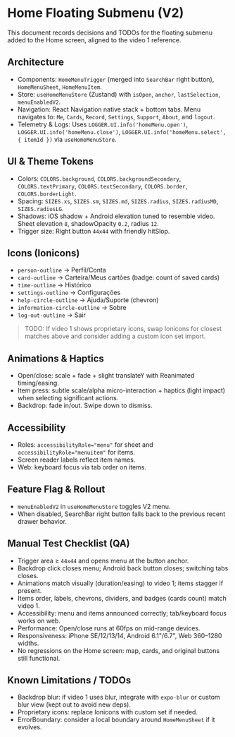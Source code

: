 # Home Floating Submenu (V2)

This document records decisions and TODOs for the floating submenu added to the Home screen, aligned to the video 1 reference.

## Architecture
- Components: `HomeMenuTrigger` (merged into `SearchBar` right button), `HomeMenuSheet`, `HomeMenuItem`.
- Store: `useHomeMenuStore` (Zustand) with `isOpen`, `anchor`, `lastSelection`, `menuEnabledV2`.
- Navigation: React Navigation native stack + bottom tabs. Menu navigates to: `Me`, `Cards`, `Record`, `Settings`, `Support`, `About`, and `logout`.
- Telemetry & Logs: Uses `LOGGER.UI.info('homeMenu.open')`, `LOGGER.UI.info('homeMenu.close')`, `LOGGER.UI.info('homeMenu.select', { itemId })` via `useHomeMenuStore`.

## UI & Theme Tokens
- Colors: `COLORS.background`, `COLORS.backgroundSecondary`, `COLORS.textPrimary`, `COLORS.textSecondary`, `COLORS.border`, `COLORS.borderLight`.
- Spacing: `SIZES.xs`, `SIZES.sm`, `SIZES.md`, `SIZES.radius`, `SIZES.radiusMD`, `SIZES.radiusLG`.
- Shadows: iOS shadow + Android elevation tuned to resemble video. Sheet elevation `8`, shadowOpacity `0.2`, radius `12`.
- Trigger size: Right button `44x44` with friendly hitSlop.

## Icons (Ionicons)
- `person-outline` → Perfil/Conta
- `card-outline` → Carteira/Meus cartões (badge: count of saved cards)
- `time-outline` → Histórico
- `settings-outline` → Configurações
- `help-circle-outline` → Ajuda/Suporte (chevron)
- `information-circle-outline` → Sobre
- `log-out-outline` → Sair

> TODO: If video 1 shows proprietary icons, swap Ionicons for closest matches above and consider adding a custom icon set import.

## Animations & Haptics
- Open/close: scale + fade + slight translateY with Reanimated timing/easing.
- Item press: subtle scale/alpha micro-interaction + haptics (light impact) when selecting significant actions.
- Backdrop: fade in/out. Swipe down to dismiss.

## Accessibility
- Roles: `accessibilityRole="menu"` for sheet and `accessibilityRole="menuitem"` for items.
- Screen reader labels reflect item names.
- Web: keyboard focus via tab order on items.

## Feature Flag & Rollout
- `menuEnabledV2` in `useHomeMenuStore` toggles V2 menu.
- When disabled, SearchBar right button falls back to the previous recent drawer behavior.

## Manual Test Checklist (QA)
- Trigger area ≥ `44x44` and opens menu at the button anchor.
- Backdrop click closes menu; Android back button closes; switching tabs closes.
- Animations match visually (duration/easing) to video 1; items stagger if present.
- Items order, labels, chevrons, dividers, and badges (cards count) match video 1.
- Accessibility: menu and items announced correctly; tab/keyboard focus works on web.
- Performance: Open/close runs at 60fps on mid-range devices.
- Responsiveness: iPhone SE/12/13/14, Android 6.1"/6.7", Web 360–1280 widths.
- No regressions on the Home screen: map, cards, and original buttons still functional.

## Known Limitations / TODOs
- Backdrop blur: if video 1 uses blur, integrate with `expo-blur` or custom blur view (kept out to avoid new deps).
- Proprietary icons: replace Ionicons with custom set if needed.
- ErrorBoundary: consider a local boundary around `HomeMenuSheet` if it evolves.